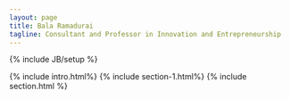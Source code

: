 ```yaml
---
layout: page
title: Bala Ramadurai
tagline: Consultant and Professor in Innovation and Entrepreneurship
---
```

{% include JB/setup %}

{% include intro.html%}
{% include section-1.html%}
{% include section.html %}
